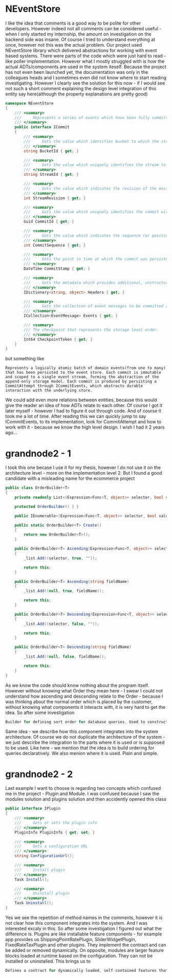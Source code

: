 # NEventStore

I like the idea that comments is a good way to be polite for other developers. However indeed not all comments can be considered useful - when I only started my internship, the amount on investigation on the backend side was insane. Of course I tried to understand everything at once, however not this was the actual problem. Our project used NEventStore library which delivered abstractions for working with event based systems. There were parts of the code which were just hard to read - like poller implementation. However what I mostly struggled with is how the actual ADTs/components are used in the system iteself. Because the project has not even been launched yet, the documentation was only in the colleagues heads and I sometimes even did not know where to start reading investigating. However I clearly see the solution for this now - if I would see not such a short comment explaining the design level integration of this entity say here(although the property explanations are pretty good)

```c#
namespace NEventStore
{
    /// <summary>
    ///     Represents a series of events which have been fully committed as a single unit and which apply to the stream indicated.
    /// </summary>
    public interface ICommit
    {
        /// <summary>
        ///     Gets the value which identifies bucket to which the stream and the commit belongs.
        /// </summary>
        string BucketId { get; }

        /// <summary>
        ///     Gets the value which uniquely identifies the stream to which the commit belongs.
        /// </summary>
        string StreamId { get; }

        /// <summary>
        ///     Gets the value which indicates the revision of the most recent event in the stream to which this commit applies.
        /// </summary>
        int StreamRevision { get; }

        /// <summary>
        ///     Gets the value which uniquely identifies the commit within the stream.
        /// </summary>
        Guid CommitId { get; }

        /// <summary>
        ///     Gets the value which indicates the sequence (or position) in the stream to which this commit applies.
        /// </summary>
        int CommitSequence { get; }

        /// <summary>
        ///     Gets the point in time at which the commit was persisted.
        /// </summary>
        DateTime CommitStamp { get; }

        /// <summary>
        ///     Gets the metadata which provides additional, unstructured information about this commit.
        /// </summary>
        IDictionary<string, object> Headers { get; }

        /// <summary>
        ///     Gets the collection of event messages to be committed as a single unit.
        /// </summary>
        ICollection<EventMessage> Events { get; }

        /// <summary>
        /// The checkpoint that represents the storage level order.
        /// </summary>
        Int64 CheckpointToken { get; }
    }
}
```

but something like

```
Represents a logically atomic batch of domain events(from one to many) that has been persisted to the event store. Each commit is immutable and scoped to a single event stream, forming the abstraction of the append-only storage model. Each commit is produced by persisting a CommitAttempt through ICommitEvents, which abstracts durable interaction with the underlying store.
```

We could add even more relations between entities, because this would give the reader an idea of how ADTs relate to each other. Of course I got it later myself - however I had to figure it out  through code. And of course it took me a lot of time. After reading this we can quickly jump to say ICommitEvents, to its implementation, look for CommitAttempt and how to work with it - because we know the high level design. I wish I had it 2 years ago...

# grandnode2 - 1

I took this one becase I use it for my thesis, however I do not use it on the architecture level - more on the implementation level 2. But I found a good candidate with a misleading name for the ecommerce project

```c#
public class OrderBuilder<T>
{
    private readonly List<(Expression<Func<T, object>> selector, bool value, string fieldName)> _list = new();

    protected OrderBuilder() { }

    public IEnumerable<(Expression<Func<T, object>> selector, bool value, string fieldName)> Fields => _list;

    public static OrderBuilder<T> Create()
    {
        return new OrderBuilder<T>();
    }

    public OrderBuilder<T> Ascending(Expression<Func<T, object>> selector)
    {
        _list.Add((selector, true, ""));

        return this;
    }

    public OrderBuilder<T> Ascending(string fieldName)
    {
        _list.Add((null, true, fieldName));

        return this;
    }

    public OrderBuilder<T> Descending(Expression<Func<T, object>> selector)
    {
        _list.Add((selector, false, ""));

        return this;
    }

    public OrderBuilder<T> Descending(string fieldName)
    {
        _list.Add((null, false, fieldName));

        return this;
    }
}
```

As we know the code should know nothing about the program itself. However without knowing what Order they mean here - I swear I could not understand how ascending and descending relate to the Order - because I was thinking about the normal order which is placed by the customer, without knowing what components it interacts with, it is very hard to get the idea. So after some investigation

```c#
Builder for defining sort order for database queries. Used to construct composite ordering over fields when creating indexes or fetching ordered results. Consumed by components like IDatabaseContext.CreateIndex. Main idea is to expresses intent declaratively and hides low-level indexing mechanics.
```

Same idea - we describe how this component integrates into the system architecture. Of course we do not duplicate the architecture of the system - we just descirbe the integration to the parts where it is used or is supposed to be used. Like here - we mention that the idea is to build ordering for queries declaratively. We also menion where it is used. Plain and simple.


# grandnode2 - 2

Last example I want to choose is regarding two concepts which confused me in the project - Plugin and Module. I was confused because I saw the modules solution and plugins solution and then accidently opened this class

```c#
public interface IPlugin
{
    /// <summary>
    ///     Gets or sets the plugin info
    /// </summary>
    PluginInfo PluginInfo { get; set; }

    /// <summary>
    ///     Gets a configuration URL
    /// </summary>
    string ConfigurationUrl();

    /// <summary>
    ///     Install plugin
    /// </summary>
    Task Install();

    /// <summary>
    ///     Uninstall plugin
    /// </summary>
    Task Uninstall();
}
```

Yes we see the repetition of method names in the comments, however it is not clear how this component integrates into the system. And I was interested excaly in this. So after some investigation I figured out what the difference is. Plugins are like installable feature components - for example app provides us ShippingPointRatePlugin, SliderWidgetPlugin, FixedRateTaxPlugin and other plugins. They implement the contract and can be added or removed dynamically. On opposite, modules are larger feature blocks loaded at runtime based on the configuration. They can not be installed or uninstalled. This brings us to

```c#
Defines a contract for dynamically loaded, self-contained features that can be installed, uninstalled, and configured at runtime. Plugins extend the system with optional functionality (payments, integrations) and are managed through metadata in PluginInfo. Unlike modules, plugins follow a controlled lifecycle and can be conditionally included without application redeployment.
```